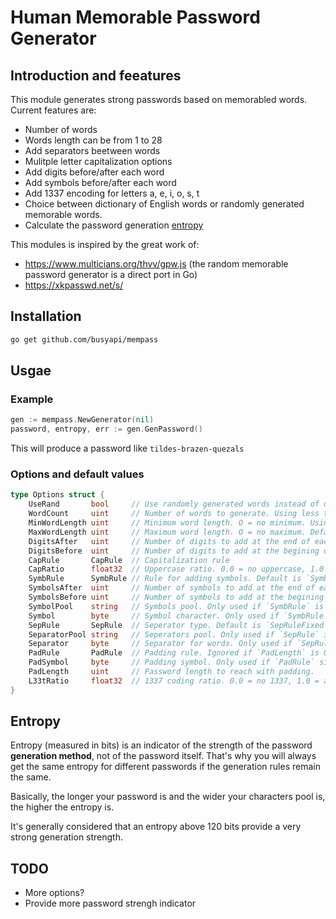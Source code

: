 # Human Memorable Password Generator

## Introduction and feeatures

This module generates strong passwords based on memorabled words. Current features are:

- Number of words
- Words length can be from 1 to 28
- Add separators beetween words
- Mulitple letter capitalization options
- Add digits before/after each word
- Add symbols before/after each word
- Add 1337 encoding for letters a, e, i, o, s, t
- Choice between dictionary of English words or randomly generated memorable words.
- Calculate the password generation [entropy](#entropy)

This modules is inspired by the great work of:

- https://www.multicians.org/thvv/gpw.js (the random memorable password generator is a direct port in Go)
- https://xkpasswd.net/s/

## Installation

```sh
go get github.com/busyapi/mempass
```

## Usgae

### Example

```go
gen := mempass.NewGenerator(nil)
password, entropy, err := gen.GenPassword()
```

This will produce a password like `tildes-brazen-quezals`

### Options and default values

```go
type Options struct {
	UseRand       bool     // Use randomly generated words instead of dictionary words . Default false
	WordCount     uint     // Number of words to generate. Using less than 2 is discouraged. Default is 3
	MinWordLength uint     // Minimum word length. O = no minimum. Using less than 4 is discouraged. Default is 6
	MaxWordLength uint     // Maximum word length. O = no maximum. Default is 8
	DigitsAfter   uint     // Number of digits to add at the end of each word. Default is 0
	DigitsBefore  uint     // Number of digits to add at the begining of each word. Default is 0
	CapRule       CapRule  // Capitalization rule
	CapRatio      float32  // Uppercase ratio. 0.0 = no uppercase, 1.0 = all uppercase, 0.3 = 1/3 uppercase, etc. Only used if `CapRule` is `CapRandom`. Default is 0.2
	SymbRule      SymbRule // Rule for adding symbols. Default is `SymbRuleNone`
	SymbolsAfter  uint     // Number of symbols to add at the end of each word. Default is 0
	SymbolsBefore uint     // Number of symbols to add at the begining of each word. Default is 0
	SymbolPool    string   // Symbols pool. Only used if `SymbRule` is `SymbRuleRandom`. Default is "@&!-_^$*%,.;:/=+"
	Symbol        byte     // Symbol character. Only used if `SymbRule` is `SymbRuleFixed`. Default is `/`
	SepRule       SepRule  // Seperator type. Default is `SepRuleFixed`
	SeparatorPool string   // Seperators pool. Only used if `SepRule` is `SepRuleRandom`. Default is "@&!-_^$*%,.;:/=+"
	Separator     byte     // Separator for words. Only used if `SepRule` is `SepRuleFixed`. Default is '-'
	PadRule       PadRule  // Padding rule. Ignored if `PadLength` is 0
	PadSymbol     byte     // Padding symbol. Only used if `PadRule` si `PadRuleFixed`. Default is `.`
	PadLength     uint     // Password length to reach with padding.
	L33tRatio     float32  // 1337 coding ratio. 0.0 = no 1337, 1.0 = all 1337, 0.3 = 1/3 1337, etc`. Default is 0
}
```

<a id="entropy"></a>

## Entropy

Entropy (measured in bits) is an indicator of the strength of the password **generation method**, not of the password itself. That's why you will always get the same entropy for different passwords if the generation rules remain the same.

Basically, the longer your password is and the wider your characters pool is, the higher the entropy is.

It's generally considered that an entropy above 120 bits provide a very strong generation strength.

## TODO

- More options?
- Provide more password strengh indicator
